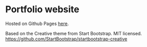 # Portfolio website

Hosted on Github Pages [here](https://lliang826.github.io/).

Based on the Creative theme from Start Bootstrap. MIT licensed. https://github.com/StartBootstrap/startbootstrap-creative
